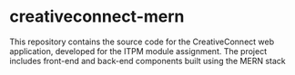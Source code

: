 # creativeconnect-mern
This repository contains the source code for the CreativeConnect web application, developed for the ITPM module assignment. The project includes front-end and back-end components built using the MERN stack
